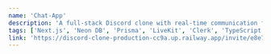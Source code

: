 ```yaml
---
name: 'Chat-App'
description: 'A full-stack Discord clone with real-time communication features built with Next.js 14, Neon DB, Prisma, LiveKit, and Clerk authentication.'
tags: ['Next.js', 'Neon DB', 'Prisma', 'LiveKit', 'Clerk', 'TypeScript']
link: 'https://discord-clone-production-cc9a.up.railway.app/invite/e8e71148-aba9-42d2-99d5-8ab8c28acdc9'
---
```

